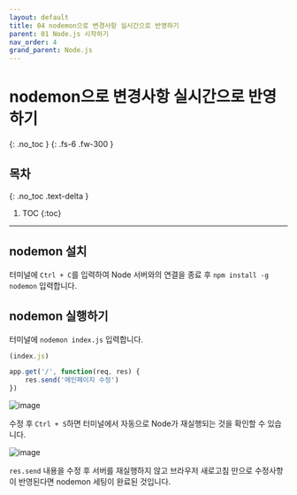 ```yaml
---
layout: default
title: 04 nodemon으로 변경사항 실시간으로 반영하기
parent: 01 Node.js 시작하기
nav_order: 4
grand_parent: Node.js
---
```


# nodemon으로 변경사항 실시간으로 반영하기
{: .no_toc } 
{: .fs-6 .fw-300 }

## 목차
{: .no_toc .text-delta }

1. TOC
{:toc}

---

## nodemon 설치
터미널에 `Ctrl + C`를 입력하여 Node 서버와의 연결을 종료 후 `npm install -g nodemon` 입력합니다.

 

## nodemon 실행하기

터미널에 `nodemon index.js` 입력합니다.

```js
(index.js)

app.get('/', function(req, res) { 
    res.send('메인페이지 수정')
})
```
![image](https://github.com/cjddn/cjddn.github.io/assets/137849066/3b1cdb64-379b-4ce1-8f57-ff5837026b11)

수정 후 `Ctrl + S`하면 터미널에서 자동으로 Node가 재실행되는 것을 확인할 수 있습니다.

![image](https://github.com/cjddn/cjddn.github.io/assets/137849066/d194de9b-f7fc-4cd8-94b7-3db93008db1f)

`res.send` 내용을 수정 후 서버를 재실행하지 않고 브라우저 새로고침 만으로 수정사항이 반영된다면 nodemon 세팅이 완료된 것입니다.